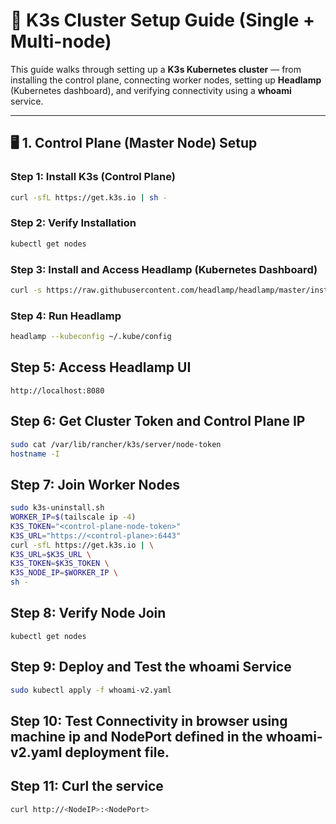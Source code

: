 # 🧩 K3s Cluster Setup Guide (Single + Multi-node)

This guide walks through setting up a **K3s Kubernetes cluster** — from installing the control plane, connecting worker nodes, setting up **Headlamp** (Kubernetes dashboard), and verifying connectivity using a **whoami** service.

---

## 🖥️ 1. Control Plane (Master Node) Setup

### Step 1: Install K3s (Control Plane)

```bash
curl -sfL https://get.k3s.io | sh -
```

### Step 2: Verify Installation

```bash
kubectl get nodes
```

### Step 3: Install and Access Headlamp (Kubernetes Dashboard)

```bash
curl -s https://raw.githubusercontent.com/headlamp/headlamp/master/install.sh | bash
```

### Step 4: Run Headlamp

```bash
headlamp --kubeconfig ~/.kube/config
```

## Step 5: Access Headlamp UI

```
http://localhost:8080
```

## Step 6: Get Cluster Token and Control Plane IP

```bash
sudo cat /var/lib/rancher/k3s/server/node-token
hostname -I
```


## Step 7: Join Worker Nodes

```bash
sudo k3s-uninstall.sh
WORKER_IP=$(tailscale ip -4)
K3S_TOKEN="<control-plane-node-token>"
K3S_URL="https://<control-plane>:6443"
curl -sfL https://get.k3s.io | \
K3S_URL=$K3S_URL \
K3S_TOKEN=$K3S_TOKEN \
K3S_NODE_IP=$WORKER_IP \
sh -
```

## Step 8: Verify Node Join

```
kubectl get nodes
```

## Step 9: Deploy and Test the whoami Service

```bash
sudo kubectl apply -f whoami-v2.yaml
```

## Step 10: Test Connectivity in browser using machine ip and NodePort defined in the whoami-v2.yaml deployment file.

## Step 11: Curl the service

```bash
curl http://<NodeIP>:<NodePort>
```
